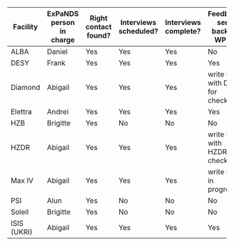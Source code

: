 Facility | ExPaNDS person in charge | Right contact found? | Interviews scheduled? | Interviews complete? | Feedback sent back to WP2?
---------|--------------------------|----------------------|-----------------------|----------------------|---------------------------
ALBA     | Daniel                   | Yes                  | Yes                   | Yes                  | No
DESY     | Frank                    | Yes                  | Yes                   | Yes                  | Yes
Diamond  | Abigail                  | Yes                  | Yes                   | Yes                  | write up with DLS for checking
Elettra  | Andrei                   | Yes                  | Yes                   | Yes                  | Yes 
HZB      | Brigitte                 | Yes                  | No                    | No                   | No 
HZDR     | Abigail                  | Yes                  | Yes                   | Yes                  | write up with HZDR for checking
Max IV   | Abigail                  | Yes                  | Yes                   | Yes                  | write up in progress
PSI      | Alun                     | Yes                  | No                    | No                   | No
Soleil   | Brigitte                 | Yes                  | No                    | No                   | No
ISIS (UKRI) | Abigail               | Yes                  | Yes                   | Yes                  | Yes
